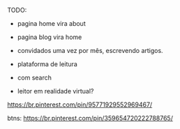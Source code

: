 TODO:

- pagina home vira about
- pagina blog vira home
- convidados uma vez por mês, escrevendo artigos.
- plataforma de leitura
- com search

- leitor em realidade virtual?

https://br.pinterest.com/pin/95771929552969467/

btns: https://br.pinterest.com/pin/359654720222788765/